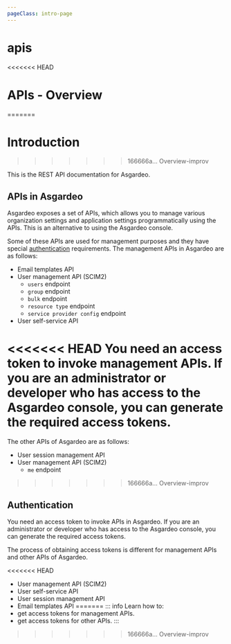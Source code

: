 ```yaml
---
pageClass: intro-page
---
```


# apis

<<<<<<< HEAD
<!-- markdownlint-disable-next-line -->
# APIs - Overview
=======
# Introduction
>>>>>>> 166666a... Overview-improv

This is the REST API documentation for Asgardeo.

## APIs in Asgardeo

Asgardeo exposes a set of APIs, which allows you to manage various organization settings and application settings programmatically using the APIs. This is an alternative to using the Asgardeo console. 

Some of these APIs are used for management purposes and they have special [authentication](#authentication) requirements. The management APIs in Asgardeo are as follows: 
-   <a :href="$withBase('/apis/email-template')">Email templates API</a>
-   <a :href="$withBase('/apis/scim2')">User management API (SCIM2)</a> 
    - ```users``` endpoint
    - ```group``` endpoint
    - ```bulk``` endpoint
    - ```resource type``` endpoint
    - ```service provider config``` endpoint
-   <a :href="$withBase('/apis/self-sign-up')">User self-service API</a>

<<<<<<< HEAD
You need an access token to invoke management APIs. If you are an administrator or developer who has access to the Asgardeo console, you can generate the required access tokens.
=======
The other APIs of Asgardeo are as follows:
-   <a :href="$withBase('/apis/session')">User session management API</a>
-   <a :href="$withBase('/apis/scim2')">User management API (SCIM2)</a> 
    - ```me``` endpoint 
>>>>>>> 166666a... Overview-improv

## Authentication

You need an access token to invoke APIs in Asgardeo. If you are an administrator or developer who has access to the Asgardeo console, you can generate the required access tokens. 

The process of obtaining access tokens is different for management APIs and other APIs of Asgardeo. 

<<<<<<< HEAD
- <a :href="$withBase('/apis/scim2')">User management API (SCIM2)</a>
- <a :href="$withBase('/apis/self-sign-up')">User self-service API</a>
- <a :href="$withBase('/apis/session')">User session management API</a>
- <a :href="$withBase('/apis/email-template')">Email templates API</a>
=======
::: info
Learn how to: 
- <a :href="$withBase('/apis/authentication')">get access tokens for management APIs</a>.
- <a :href="$withBase('/guides/authentication/oidc/implement-auth-code')">get access tokens for other APIs</a>.
:::
>>>>>>> 166666a... Overview-improv
